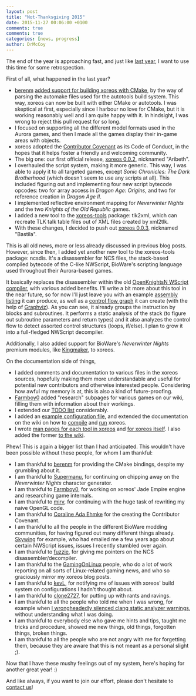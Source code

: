 ```yaml
---
layout: post
title: "Not-Thanksgiving 2015"
date: 2015-11-27 00:06:00 +0100
comments: true
comments: true
categories: [news, progress]
author: DrMcCoy
---
```


The end of the year is approaching fast, and just like [last year](/blog/2014/11/29/not-thanksgiving/), I want to use this time for some retrospection.

First of all, what happened in the last year?

* [berenm](https://github.com/berenm) [added support for building xoreos with CMake](https://github.com/xoreos/xoreos/pull/57), by the way of parsing the automake files used for the autotools build system. This way, xoreos can now be built with either CMake or autotools. I was skeptical at first, especially since I harbour no love for CMake, but it is working reasonably well and I am quite happy with it. In hindsight, I was wrong to reject this pull request for so long.
* I focused on supporting all the different model formats used in the Aurora games, and then I made all the games display their in-game areas with objects.
* xoreos adopted the [Contributor Covenant](https://github.com/xoreos/xoreos/blob/master/CODE_OF_CONDUCT.md) as its Code of Conduct, in the hopes that it helps foster a friendly and welcoming community.
* The big one: our first official release, [xoreos 0.0.2](/blog/2015/07/27/xoreos-0-dot-0-2-aribeth-released/), nicknamed "Aribeth".
* I overhauled the script system, making it more generic. This way, I was able to apply it to all targeted games, except *Sonic Chronicles: The Dark Brotherhood* (which doesn't seem to use any scripts at all). This included figuring out and implementing four new script bytecode opcodes: two for array access in *Dragon Age: Origins*, and two for reference creation in *Dragon Age II*.
* I implemented reflective environment mapping for *Neverwinter Nights* and the two *Knights of the Old Republic* games.
* I added a new tool to the [xoreos-tools](https://github.com/xoreos/xoreos-tools) package: tlk2xml, which can recreate TLK talk table files out of XML files created by xml2tlk.
* With these changes, I decided to push out [xoreos 0.0.3](/blog/2015/09/30/xoreos-0-dot-0-3-bastila-released/), nicknamed "Bastila".

This is all old news, more or less already discussed in previous blog posts. However, since then, I added yet another new tool to the xoreos-tools package: ncsdis. It's a disassembler for NCS files, the stack-based compiled bytecode of the C-like NWScript, BioWare's scripting language used throughout their Aurora-based games.

It basically replaces the disassembler within the old [OpenKnightsN WScript compiler](https://github.com/DrMcCoy/NWNTools), with various added benefits. I'll write a bit more about this tool in the near future, so for now I'll just leave you with an example [assembly listing](https://gist.github.com/DrMcCoy/a07ccb04fe3f232896e6) it can produce, as well as a [control flow graph](/images/blog/20151127_2443_tr_portal_cl.png) it can create (with the help of [Graphviz](https://en.wikipedia.org/wiki/Graphviz)). As you can see, it already groups the instruction by blocks and subroutines. It performs a static analysis of the stack (to figure out subroutine parameters and return types) and it also analyzes the control flow to detect assorted control structures (loops, if/else). I plan to grow it into a full-fledged NWScript decompiler.

Additionally, I also added support for BioWare's *Neverwinter Nights* premium modules, like [Kingmaker](https://en.wikipedia.org/wiki/Neverwinter_Nights:_Kingmaker), to xoreos.

On the documentation side of things,

* I added comments and documentation to various files in the xoreos sources, hopefully making them more understandable and useful for potential new contributors and otherwise interested people. Considering how awful my memory is at, this is also a kind of future-proofing.
* [Farmboy0](https://github.com/farmboy0) added "research" subpages for various games on our wiki, filling them with information about their workings.
* I extended our [TODO list](https://wiki.xoreos.org/index.php?title=TODO) considerably.
* I added an [example configuration file](https://github.com/xoreos/xoreos/blob/master/doc/xoreos.conf.example), and extended the documentation on the wiki on how to [compile](https://wiki.xoreos.org/index.php?title=Compiling_xoreos) and [run](https://wiki.xoreos.org/index.php?title=Running_xoreos) xoreos.
* I wrote [man pages for each tool in xoreos](https://github.com/xoreos/xoreos-tools/tree/master/man) and [for xoreos itself](https://github.com/xoreos/xoreos/tree/master/man). I also added the former [to the wiki](https://wiki.xoreos.org/index.php?title=Running_xoreos-tools).

Phew! This is again a bigger list than I had anticipated. This wouldn't have been possible without these people, for whom I am thankful:

* I am thankful to [berenm](https://github.com/berenm) for providing the CMake bindings, despite my grumbling about it.
* I am thankful to [Supermanu](https://github.com/Supermanu), for continuing on chipping away on the *Neverwinter Nights* character generator.
* I am thankful to [Farmboy0](https://github.com/Farmboy0), for working on xoreos' Jade Empire engine and researching game internals.
* I am thankful to [mirv](https://github.com/mirv-sillyfish), for continuing with the huge task of rewriting my naive OpenGL code.
* I am thankful to [Coraline Ada Ehmke](https://github.com/CoralineAda/) for the creating the Contributor Covenant.
* I am thankful to all the people in the different BioWare modding communities, for having figured out many different things already. [Skywing](https://github.com/SkywingvL/) for example, who had emailed me a few years ago about certain NWScript issues, issues I recently stumbled over again.
* I am thankful to [fuzzie](https://github.com/fuzzie), for giving me pointers on the NCS disassembler/decompiler.
* I am thankful to the [GamingOnLinux](http://www.gamingonlinux.com/) people, who do a lot of work reporting on all sorts of Linux-related gaming news, and who so graciously mirror my xoreos blog posts.
* I am thankful to [kevL](https://github.com/kevL), for notifying me of issues with xoreos' build system on configurations I hadn't thought about.
* I am thankful to [clone2727](http://clone2727.blogspot.com/), for putting up with rants and ravings.
* I am thankful to all the people who told me when I was wrong, for example when [I wrongheadedly silenced clang static analyzer warnings](https://github.com/xoreos/xoreos/commit/bfe06f4c357df2ddaf0ff6ee0b44ef9ff654873c#commitcomment-14211110), without understanding what I was doing.
* I am thankful to everybody else who gave me hints and tips, taught me tricks and procedure, showed me new things, old things, forgotten things, broken things.
* I am thankful to all the people who are not angry with me for forgetting them, because they are aware that this is not meant as a personal slight ;).

Now that I have these mushy feelings out of my system, here's hoping for another great year! :)

And like always, if you want to join our effort, please don't hesitate to [contact us](https://wiki.xoreos.org/index.php?title=Contact_us)!

